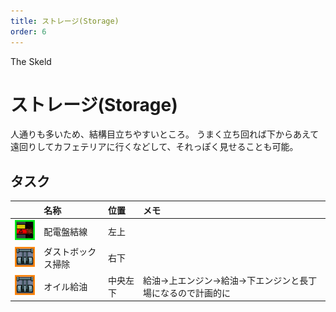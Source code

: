 ```yaml
---
title: ストレージ(Storage)
order: 6
---
```


<ImageCard height='auto' width='auto' src="../../assets/map_sk_base.png">
    The Skeld
</ImageCard>

# ストレージ(Storage)
人通りも多いため、結構目立ちやすいところ。
うまく立ち回れば下からあえて遠回りしてカフェテリアに行くなどして、それっぽく見せることも可能。

## タスク
| | 名称 | 位置 | メモ |
| :-- | :-- | :-- | :-- |
| ![](../../assets/task_line2.png) | 配電盤結線 | 左上 |  |
| ![](../../assets/task_dust.png) | ダストボックス掃除 | 右下 |  |
| ![](../../assets/task_storage_oil.png) | オイル給油 | 中央左下 | 給油->上エンジン->給油->下エンジンと長丁場になるので計画的に |

